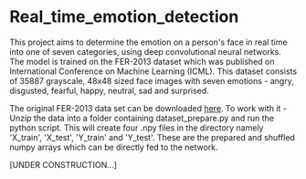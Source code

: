 # Real_time_emotion_detection
This project aims to determine the emotion on a person's face in real time into one of seven categories, using deep convolutional neural networks. The model is trained on the FER-2013 dataset which was published on International Conference on Machine Learning (ICML). This dataset consists of 35887 grayscale, 48x48 sized face images with seven emotions - angry, disgusted, fearful, happy, neutral, sad and surprised.

The original FER-2013 data set can be downloaded [here](https://drive.google.com/file/d/1X60B-uR3NtqPd4oosdotpbDgy8KOfUdr/view).
To work with it - 
Unzip the data into a folder containing dataset_prepare.py and run the python script. This will create four .npy files in the directory namely 'X_train', 'X_test', 'Y_train' and 'Y_test'. These are the prepared and shuffled numpy arrays which can be directly fed to the network.
 
 
 [UNDER CONSTRUCTION...]
